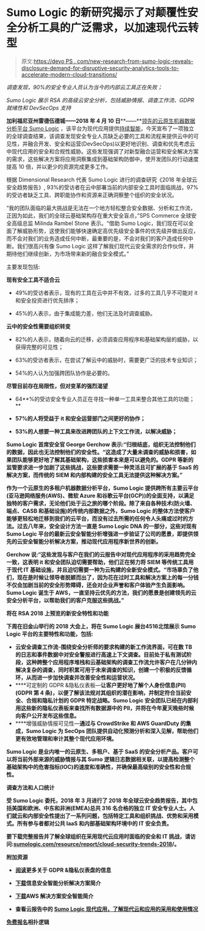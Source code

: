 # Sumo Logic 的新研究揭示了对颠覆性安全分析工具的广泛需求，以加速现代云转型

> 原文:[https://devo PS . com/new-research-from-sumo-logic-reveals-disclosure-demand-for-disruptive-security-analytics-tools-to-accelerate-modern-cloud-transitions/](https://devops.com/new-research-from-sumo-logic-reveals-widespread-demand-for-disruptive-security-analytics-tools-to-accelerate-modern-cloud-transitions/)

*调查发现，90%的安全专业人员认为当今的内部云工具正在失败；*

*Sumo Logic 展示 RSA 的高级云安全分析，包括威胁情报、调查工作流、GDPR 就绪性和 DevSecOps 支持*

**加利福尼亚州雷德伍德城——2018 年 4 月 10 日****——**[领先的云原生机器数据分析平台 Sumo Logic](https://www.sumologic.com/) ，该平台为现代应用提供[持续智能](https://www.sumologic.com/company/continuous-intelligence/)，今天宣布了一项独立的全球调查结果，该调查发现安全专业人员缺乏必要的工具和流程来提供云中的可见性，并融合开发、安全和运营(DevSecOps)以更好地识别、调查和优先考虑云中现代应用的安全和合规性威胁。这些发现强调了对新型融合运营和安全解决方案的需求，这些解决方案将应用洞察集成到基础架构防御中，使开发团队的行动速度提高 10 倍，并以更少的资源完成更多工作。

根据 Dimensional Research 代表 Sumo Logic 进行的调查研究《2018 年全球云安全趋势报告》, 93%的受访者在云中部署当前的内部安全工具时面临挑战，97%的受访者缺乏工具、跨职能协作和资源来正确洞察整个组织的安全状况。

“我的团队面临的最大挑战是无法在一个地方轻松整合安全数据、分析和工作流，正因为如此，我们的全球云基础架构存在重大安全盲点，”SPS Commerce 全球安全高级总监 Milinda Rambel Stone 表示。“借助 Sumo Logic，我们现在可以全面了解威胁形势，这使我们能够快速确定高优先级安全事件的优先级并做出反应，而不会对我们的业务造成任何中断，最重要的是，不会对我们的客户造成任何中断。我们很高兴有像 Sumo Logic 这样了解我们现代云安全需求的合作伙伴，并期待他们继续创新，为市场带来新的融合安全模式。”

主要发现包括:

**现有安全工具不适合云**

*   49%的受访者表示，现有的工具在云中并不有效，过多的工具几乎不可能对 it 和安全投资进行优先排序；

*   45%的人表示，由于集成能力差，他们无法及时调查威胁。

**云中的安全性需要组织转变**

*   82%的人表示，随着向云的迁移，必须调查应用程序和基础架构层的威胁，以获得完整的可见性；

*   63%的受访者表示，在尝试了解云中的威胁时，需要更广泛的技术专业知识；

*   54%的人认为加强跨团队协作是必要的。

**尽管目前存在局限性，但对变革的强烈渴望**

*   64**%的受访安全专业人员正在寻找一种单一工具来整合其他工具的功能；**

*   **57%的人将受益于 it 和安全运营部门之间更好的协作；**

*   **53%的人想要一种工具来改进跨团队的上下文工作流，以解决威胁；**

**Sumo Logic 首席安全官 George Gerchow 表示:“归根结底，组织无法控制他们的数据，因此也无法控制他们的安全性。“这造成了大量未调查的威胁和损害，如果团队能够更好地了解其基础架构，这些损害本来是可以避免的。GDPR 等新的监管要求进一步加剧了这些挑战，这些要求需要一种灵活且可扩展的基于 SaaS 的解决方案，而传统的 SIEM 和内部构建的安全工具无法提供这种解决方案。”**

**作为一个云原生的多租户机器数据分析平台，Sumo Logic 提供跨所有主要云平台(亚马逊网络服务(AWS)、微软 Azure 和谷歌云平台(GCP))的全面支持，以满足独特的客户需求，无论他们处于云之旅的哪个阶段。除了来自各种技术(防火墙、端点、CASB 和基础设施)的传统内部数据之外，Sumo Logic 的整体方法使客户能够更轻松地迁移到我们的云平台，而没有过去所需的任何令人头痛或过时的方法。过去八年来，安全设计方法一直是 Sumo Logic DNA 的一部分，这些对现有 Sumo Logic 平台的最新云安全智能分析增强进一步验证了公司的愿景，即提供领先的云安全智能分析解决方案，推动现代应用程序新世界的创新。**

**Gerchow 说:“这些发现与客户在我们的云报告中对现代应用程序的采用趋势完全一致，这表明 it 和安全团队迫切需要帮助，他们正在努力将 SIEM 等传统工具用于现代 IT 基础设施，并且迫切需要一种为云构建的全新安全模式。“市场辜负了他们，现在是时候让领导者脱颖而出了，因为花在过时工具和解决方案上的每一分钱不仅会加剧当前的安全形势障碍，还会对企业声誉和客户体验产生负面影响。Sumo Logic 诞生于 AWS，一直坚持云优先的方法，我们的愿景是创建领先的云安全分析平台，以帮助我们的客户克服这些挑战。”**

****将在 RSA 2018 上预览的新安全特性和功能****

**下周在旧金山举行的 2018 大会上，将在 Sumo Logic **展台****4516****北馆**展示 Sumo Logic 平台的主要特性和功能，包括:**

*   ****云安全调查工作流****–**围绕安全分析师的要求构建的新工作流界面，可在数 TB 的日志和事件数据中对安全警报进行高速上下文调查。目前处于私有测试阶段，这种跨整个应用程序堆栈和云基础架构的调查工作流允许客户在几分钟内解决复杂的调查，同时积累可用于未来调查的知识，创建一个积极的反馈循环，从而进一步加快调查并改善安全性和运营状况。**
*   ****可定制的 GDPR &隐私仪表板—**让客户更好地了解个人身份信息(PII) (GDPR 第 4 条)，以便了解该法规对其组织的潜在影响，并制定符合当前安全、合规和隐私计划的 GDPR 特定战略。Sumo Logic 安全团队已经在内部利用这些新的隐私仪表板来查找所有数据源中的 PII，并将在今年夏天晚些时候向客户公开发布这些信息。**
*   ****增强威胁情报可见性—**通过与 CrowdStrike 和 AWS GuardDuty 的集成，Sumo Logic 为 SecOps 团队提供自动化预测分析和深入见解，帮助他们更有效地管理和审计其整个现代应用环境。**

**Sumo Logic 是业内唯一的云原生、多租户、基于 SaaS 的安全分析产品。客户可以将当前外部来源的威胁情报与其 Sumo 逻辑日志数据相关联，以提高检测整个基础架构中的危害指标(IOC)的速度和准确性，并确保最高级别的安全性和合规性。**

****调查方法和人口统计****

**受 Sumo Logic 委托，2018 年 3 月进行了 2018 年全球云安全趋势报告，其中包括美国和欧洲、中东和非洲(EMEA)总共 316 名合格的独立 IT 安全专业人士。人们就云和内部安全性提出了一系列问题，包括特定工具和组织挑战、优势和采用模式。所有参与者都对公共 IaaS 和内部基础架构环境中的 IT 安全负责。**

**要下载完整报告并了解全球组织在采用现代云应用时面临的安全和 IT 挑战，请访问:[sumologic.com/resource/report/cloud-security-trends-2018](https://www.sumologic.com/resource/report/cloud-security-trends-2018/)/。**

****附加资源****

*   **[阅读](https://www.sumologic.com/blog/security/gdpr-privacy-dashboards/)更多关于 GDPR &隐私仪表盘的信息**

*   **[下载](https://www.sumologic.com/resource/solutions-brief/cloud-security-compliance/)信息安全智能分析解决方案简介**

*   **[下载](https://www.sumologic.com/resource/solutions-brief/security-intelligence-aws/)AWS 解决方案安全智能简介**

*   **查看云报告中的 [Sumo Logic 现代应用，了解现代云和应用的采用和使用情况](https://www.sumologic.com/resource/report/state-modern-apps-report/)**

**[免费报名](https://www.sumologic.com/signup-free/?utm_medium=pr)相扑逻辑**